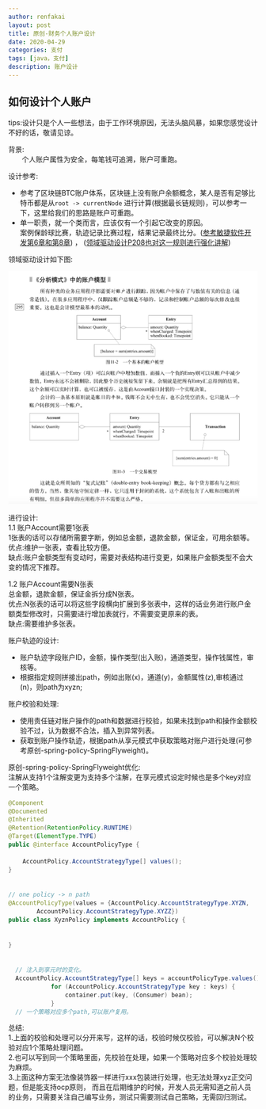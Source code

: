```yaml
---
author: renfakai
layout: post
title: 原创-财务个人账户设计
date: 2020-04-29
categories: 支付
tags: [java，支付]
description: 账户设计
---
```


## 如何设计个人账户
tips:设计只是个人一些想法，由于工作环境原因，无法头脑风暴，如果您感觉设计不好的话，敬请见谅。

背景:  
&nbsp;&nbsp;&nbsp;&nbsp;&nbsp;&nbsp; 个人账户属性为安全，每笔钱可追溯，账户可重跑。


设计参考:
* 参考了区块链BTC账户体系，区块链上没有账户余额概念，某人是否有足够比特币都是从`root -> currentNode` 
进行计算(根据最长链规则)，可以参考一下，这里给我们的思路是账户可重跑。  
* 单一职责，就一个类而言，应该仅有一个引起它改变的原因。  
案例保龄球比赛，轨迹记录比赛过程，结果记录最终比分。([参考敏捷软件开发第6章和第8章](https://book.douban.com/subject/1140457/)) ，
([领域驱动设计P208也对这一规则进行强化讲解](https://book.douban.com/subject/26819666/))       

领域驱动设计如下图:  

![avatar](/img/20200429/account.png) 

 
进行设计:     
1.1 账户Account需要1张表  
1张表的话可以存储所需要字断，例如总金额，退款金额，保证金，可用余额等。   
优点:维护一张表，查看比较方便。  
缺点:账户金额类型有变动时，需要对表结构进行变更，如果账户金额类型不会大变的情况下推荐。   

1.2  账户Account需要N张表   
总金额，退款金额，保证金拆分成N张表。   
优点:N张表的话可以将这些字段横向扩展到多张表中，这样的话业务进行账户金额类型修改时，只需要进行增加表就行，不需要变更原来的表。    
缺点:需要维护多张表。  

账户轨迹的设计:  
* 账户轨迹字段账户ID，金额，操作类型(出入账)，通道类型，操作钱属性，审核等。  
* 根据指定规则拼接出path，例如出账(x)，通道(y)，金额属性(z),审核通过(n)，则path为xyzn;  

账户校验和处理:  
* 使用责任链对账户操作的path和数据进行校验，如果未找到path和操作金额校验不过，认为数据不合法，插入到异常列表。  
* 获取到账户操作轨迹，根据path从享元模式中获取策略对账户进行处理(可参考原创-spring-policy-SpringFlyweight)。  

原创-spring-policy-SpringFlyweight优化:  
注解从支持1个注解变更为支持多个注解，在享元模式设定时候也是多个key对应一个策略。

```java
@Component
@Documented
@Inherited
@Retention(RetentionPolicy.RUNTIME)
@Target(ElementType.TYPE)
public @interface AccountPolicyType {

    AccountPolicy.AccountStrategyType[] values();
}


// one policy -> n path
@AccountPolicyType(values = {AccountPolicy.AccountStrategyType.XYZN,
        AccountPolicy.AccountStrategyType.XYZZ})
public class XyznPolicy implements AccountPolicy {


}


  // 注入到享元时的变化。
  AccountPolicy.AccountStrategyType[] keys = accountPolicyType.values();
            for (AccountPolicy.AccountStrategyType key : keys) {
                container.put(key, (Consumer) bean);
            }
  // 一个策略对应多个path,可以账户复用。

```

总结:  
1.上面的校验和处理可以分开来写，这样的话，校验时候仅校验，可以解决N个校验对应1个策略处理问题。  
2.也可以写到同一个策略里面，先校验在处理，如果一个策略对应多个校验处理较为麻烦。  
3.上面这种方案无法像装饰器一样进行xxx包装进行处理，也无法处理xyz正交问题，但是能支持ocp原则，
而且在后期维护的时候，开发人员无需知道之前人员的业务，只需要关注自己编写业务，测试只需要测试自己策略，无需回归测试。  

   


















